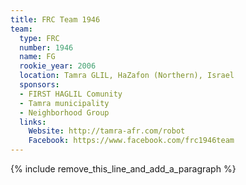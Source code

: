 ```yaml
---
title: FRC Team 1946
team:
  type: FRC
  number: 1946
  name: FG
  rookie_year: 2006
  location: Tamra GLIL, HaZafon (Northern), Israel
  sponsors:
  - FIRST HAGLIL Comunity
  - Tamra municipality
  - Neighborhood Group
  links:
    Website: http://tamra-afr.com/robot
    Facebook: https://www.facebook.com/frc1946team
---
```


{% include remove_this_line_and_add_a_paragraph %}
